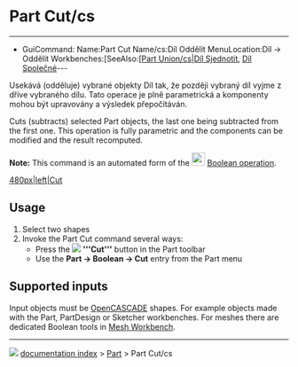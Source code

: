 # Part Cut/cs
---
- GuiCommand:   Name:Part Cut   Name/cs:Díl Oddělit   MenuLocation:Díl → Oddělit   Workbenches:[SeeAlso:[[Part Union/cs|Díl Sjednotit](Part_Workbench/cs___Díl]].md), [Díl Společné](Part_Common/cs.md)---


</div>




<div class="mw-translate-fuzzy">

Usekává (odděluje) vybrané objekty Díl tak, že později vybraný díl vyjme z dříve vybraného dílu. Tato operace je plně parametrická a komponenty mohou být upravovány a výsledek přepočítáván.


</div>

Cuts (subtracts) selected Part objects, the last one being subtracted from the first one. This operation is fully parametric and the components can be modified and the result recomputed.

**Note:** This command is an automated form of the <img alt="" src=images/Part_Boolean.svg  style="width:24px;"> [Boolean operation](Part_Boolean.md).

[480px\|left\|Cut](IMAGE:Part_Cut_01.png.md)

## Usage

1.  Select two shapes
2.  Invoke the Part Cut command several ways:
    -   Press the **![](images/) '''Cut'''** button in the Part toolbar
    -   Use the **Part → Boolean → Cut** entry from the Part menu

## Supported inputs 

Input objects must be [OpenCASCADE](OpenCASCADE.md) shapes. For example objects made with the Part, PartDesign or Sketcher workbenches. For meshes there are dedicated Boolean tools in [Mesh Workbench](Mesh_Workbench.md).



---
![](images/Button_right.svg) [documentation index](../README.md) > [Part](Part_Workbench.md) > Part Cut/cs
